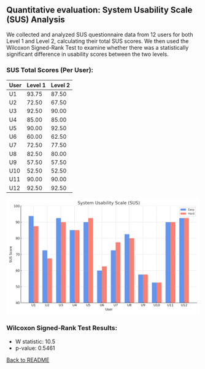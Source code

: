 ## Quantitative evaluation: System Usability Scale (SUS) Analysis

We collected and analyzed SUS questionnaire data from 12 users for both Level 1 and Level 2, calculating their total SUS scores. We then used the Wilcoxon Signed-Rank Test to examine whether there was a statistically significant difference in usability scores between the two levels.

### SUS Total Scores (Per User):

<div align="center">

| User | Level 1 | Level 2 |
|------|---------|---------|
| U1   | 93.75   | 87.50   |
| U2   | 72.50   | 67.50   |
| U3   | 92.50   | 90.00   |
| U4   | 85.00   | 85.00   |
| U5   | 90.00   | 92.50   |
| U6   | 60.00   | 62.50   |
| U7   | 72.50   | 77.50   |
| U8   | 82.50   | 80.00   |
| U9   | 57.50   | 57.50   |
| U10  | 52.50   | 52.50   |
| U11  | 90.00   | 90.00   |
| U12  | 92.50   | 92.50   |

</div>

<div align="center">
  <img src="SUS evaluation.png" width="533">
</div>

### Wilcoxon Signed-Rank Test Results:

- W statistic: 10.5
- p-value: 0.5461

[Back to README](README.md)